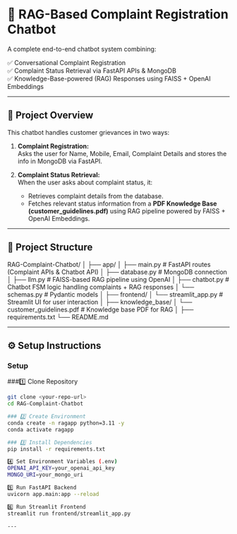 # 📝 RAG-Based Complaint Registration Chatbot

A complete end-to-end chatbot system combining:

✅ Conversational Complaint Registration  
✅ Complaint Status Retrieval via FastAPI APIs & MongoDB  
✅ Knowledge-Base-powered (RAG) Responses using FAISS + OpenAI Embeddings

---

## 🚀 Project Overview

This chatbot handles customer grievances in two ways:
1. **Complaint Registration:**  
   Asks the user for Name, Mobile, Email, Complaint Details and stores the info in MongoDB via FastAPI.
   
2. **Complaint Status Retrieval:**  
   When the user asks about complaint status, it:
   - Retrieves complaint details from the database.
   - Fetches relevant status information from a **PDF Knowledge Base (customer_guidelines.pdf)** using RAG pipeline powered by FAISS + OpenAI Embeddings.

---

## 📁 Project Structure

RAG-Complaint-Chatbot/
│
├── app/
│ ├── main.py # FastAPI routes (Complaint APIs & Chatbot API)
│ ├── database.py # MongoDB connection
│ ├── llm.py # FAISS-based RAG pipeline using OpenAI
│ ├── chatbot.py # Chatbot FSM logic handling complaints + RAG responses
│ └── schemas.py # Pydantic models
│
├── frontend/
│ └── streamlit_app.py # Streamlit UI for user interaction
│
├── knowledge_base/
│ └── customer_guidelines.pdf # Knowledge base PDF for RAG
│
├── requirements.txt
└── README.md

---

## ⚙️ Setup Instructions

### Setup

###1️⃣ Clone Repository
```bash
git clone <your-repo-url>
cd RAG-Complaint-Chatbot

### 2️⃣ Create Environment
conda create -n ragapp python=3.11 -y
conda activate ragapp

### 3️⃣ Install Dependencies
pip install -r requirements.txt

4️⃣ Set Environment Variables (.env)
OPENAI_API_KEY=your_openai_api_key
MONGO_URI=your_mongo_uri

5️⃣ Run FastAPI Backend
uvicorn app.main:app --reload

6️⃣ Run Streamlit Frontend
streamlit run frontend/streamlit_app.py

---

